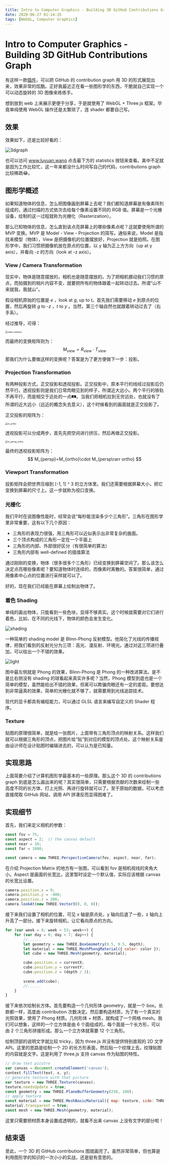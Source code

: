 ```yaml
---
title: Intro to Computer Graphics - Building 3D GitHub Contributions Graph
date: 2020-06-27 01:14:35
tags: [WebGL, Computer Graphics]
---
```


# Intro to Computer Graphics - Building 3D GitHub Contributions Graph

有这样一款[插件](https://github.com/jasonlong/isometric-contributions)，可以把 GitHub 的 contribution graph 用 3D 的形式展现出来，效果非常的炫酷。正好我最近正在看一些图形学的东西，干脆就自己实现一个可以动态旋转的 3D 图像来练练手。

想到放到 web 上来展示更便于分享，于是就使用了 WebGL + Three.js 框架。毕竟单纯使用 WebGL 操作还是太繁琐了，连 shader 都要自己写。

## 效果

效果如下，还是比较好看的：

![3dgraph](/img/github-graph-3d/3dgraph.gif)

也可以访问 www.luyuan.wang 点击最下方的 statistics 按钮来查看。美中不足就是因为工作比较忙，这一年来都没什么时间写自己的代码，contributions graph 比较稀疏😂。

## 图形学概述

如果知道物体的信息，怎么把图像画到屏幕上去呢？我们都知道屏幕是有像素阵列组成的，通过扫描的方式依次去给每个像素设置不同的 RGB 值。屏幕是一个光栅设备，绘制的这一过程就称为光栅化（Rasterization）。

那么已知物体的信息，怎么直到该点亮屏幕上的哪些像素点呢？这就要使用所谓的 MVP 变换。MVP 是 Model - View - Projection 的简写。通俗来说，Model 是指找来模型（物体），View 是把摄像机的位置摆放好，Projection 就是拍照。在图形学中，我们习惯把摄像机放在原点的位置，以 y 轴为正上方方向（up at y axis），并看向 -z 的方向（look at -z axis）。

### View / Camera Transformation

现实中，物体是随意摆放的，相机也是随意摆放的。为了把相机挪动我们习惯的原点，而拍摄到的相片内容不变，就要把所有的物体跟着一起转动过去。所谓“山不来就我，我就山”。

假设相机原始的位置是 *e* ，look at *g*, up to *t*。首先我们需要移动 *e* 到原点的位置，然后再旋转  *g* to -*z* ，*t* to *y* 。当然，第三个轴自然也就跟着转动过去了（右手系）。

经过推导，可得：

<img src="/img/github-graph-3d/view-camera.jpeg" alt="view-camera" style="zoom:50%;" />

而最终的变换矩阵则为：
$$
M_{view} = R_{view}\cdot T_{view}
$$
那我们为什么要做这样的变换呢？答案是为了更方便做下一步：投影。

### Projection Transformation

有两种投影方式，正交投影和透视投影。正交投影中，原本平行的线经过投影后仍然平行。透视投影则是我们日常肉眼见到的样子，所谓近大远小。两个平行的铁轨不再平行，而是相交于远处的一点🛤️。当我们把相机拉到无穷远处，也就没有了所谓的近大远小（远近的概念失去意义），这个时候看到的画面就是正交投影了。

正交投影的矩阵为：

<img src="/img/github-graph-3d/m_ortho.jpeg" alt="m_ortho" style="zoom:50%;" />

透视投影可以分成两步，首先先把空间进行挤压，然后再做正交投影。

<img src="/img/github-graph-3d/m_persp_ortho.jpeg" alt="m_persp_ortho" style="zoom:50%;" />

最终的透视投影矩阵为：
$$
M_{persp}=M_{ortho}\cdot M_{persp\rarr ortho}
$$

### Viewport Transformation

投影矩阵会把世界压缩到 [-1, 1] ^ 3 的立方体里。我们还需要根据屏幕大小，把它变换到屏幕的尺寸上。这一步就称为视口变换。

### 光栅化

我们平时在说图像性能时，经常会说“每秒能渲染多少个三角形”。三角形在图形学里非常重要，这有以下几个原因：

- 三角形的表现力很强，用三角形可以近似表示出非常复杂的曲面。
- 三个顶点构成的三角形一定在一个平面上
- 三角形的内部、外部很好区分（有很简单的算法）
- 三角形内部有 well-defined 的插值算法

通过刚刚的变换，物体（很多很多个三角形）已经变换到屏幕空间了。那么该怎么决定点亮哪些像素呢？要知道物体时连续的，而像素时离散的。答案很简单，通过用像素中心点的位置进行采样就可以了。

好的，现在我们已经能在屏幕上绘制出物体了。

### 着色 Shading

单纯的画出物体，只能看到一些色块，显得不够真实。这个时候就需要对它们进行着色，比如，在不同的光线下，物体的颜色会发生变化。

![shading](/img/github-graph-3d/shading.jpg)

一种简单的 shading model 是 Blinn-Phong 反射模型。他简化了光线的传播规律，把我们看到的反射光分为三项：高光、漫反射、环境光。通过对这三项进行叠加，可以给出一个不错的效果。

![light](/img/github-graph-3d/light.jpeg)

图中最左侧就是 Phong 的效果，Blinn-Phong 是 Phong 的一种改进算法。是不是比右侧没有 shading 的球看起来真实许多呢？当然，Phong 模型到底也是一个简单的模型，虽然能给出不错的效果，但离可以欺骗肉眼还有一定的差距。要想达到非常逼真的效果，简单的光栅化就不够了，就需要用到光线追踪技术。

现代的显卡都具有编程能力，可以通过 GLSL 语言来编写自定义的 Shader 程序。

### Texture

贴图的原理很简单，就是给一张图片，上面带有三角形顶点的映射关系。这样我们就可以根据三角形的顶点，把图片给“贴”到对应的模型的顶点处。这个映射关系是由设计师在设计贴图时编辑进去的，可以认为是已知量。

## 实现思路

上面简要介绍了计算机图形学最基本的一些原理。那么这个 3D 的 contributions graph 到底是怎么画出来的呢？其实很简单，只需要根据贡献的次数来绘制一些高度不同的长方体、打上光照、再进行旋转就可以了。至于原始的数据，可以考虑直接爬取 GitHub 网站，调用 API 拼凑反而显得困难了。

## 实现细节

首先，我们来定义相机的参数：

```javascript
const fov = 75;
const aspect = 2;  // the canvas default
const near = 10;
const far = 1000;

const camera = new THREE.PerspectiveCamera(fov, aspect, near, far);
```

在介绍 Projection Matrix 的地方有一张图，可以看到 fov 是相机视线的夹角大小。Aspect 是画面的长宽比，这里暂时设定一个默认值，实际应该根据 canvas 的长宽比设置。

```javascript
camera.position.x = 0;
camera.position.y = -400;
camera.position.z = 200;
camera.lookAt(new THREE.Vector3(0, 0, 0));
```

接下来我们设置了相机的位置，可见 x 轴是原点处，y 轴向后退了一些，z 轴向上升高了一部分。接下来旋转相机，让它看向原点的方向。

```javascript
for (var week = 0; week < 53; week++) {
    for (var day = 0; day < 7; day++) {
        //......
        let geometry = new THREE.BoxGeometry(9.5, 9.5, depth);
        let material = new THREE.MeshPhongMaterial({ color: color });
        let cube = new THREE.Mesh(geometry, material);

        cube.position.x = currentX;
        cube.position.y = currentY;
        cube.position.z = (depth / 2);
      
        scene.add(cube);
      	//......
    }
}
```

接下来依次绘制长方体。首先要构造一个几何形体 geometry，就是一个 box。长款都一样，高度由 contribution 次数决定。然后要构造材质，为了有一个真实的光照效果，使用了 Phong 材质。几何形体 + 材质，就构成了一个网格 mesh。我们可以想象，这样的一个立方体是由 6 个面组成的，每个面是一个长方形，可以由 2 个三角形拼接形成。那么一个立方体就需要 12 个三角形。

绘制顶部的说明文字就比较 tricky，因为 three.js 并没有提供特别直观的 2D 文字 API。这里的思路是绘制一个 2D 的长方形表面，然后贴一个纹理上去。纹理贴图的内容就是文字。这是利用了 three.js 支持 canvas 作为贴图的特性。

```javascript
// draw text picutre
var canvas = document.createElement('canvas');
context.fillText(text, x, y);
// generate texture with that picture
var texture = new THREE.Texture(canvas);
texture.needsUpdate = true;
const geometry = new THREE.PlaneBufferGeometry(250, 100);
// apply texture
const material = new THREE.MeshBasicMaterial({ map: texture, side: THREE.DoubleSide });
material.transparent = true;
const mesh = new THREE.Mesh(geometry, material);
```

这里只需要把材质本身设置成透明的，就看不出来 canvas 上没有文字的部分啦！

## 结束语

至此，一个 3D 的 GitHub contributions 图就画完了。虽然非常简单，但也算是利用图形学的知识的一次小小的实战，还是挺有意思的。